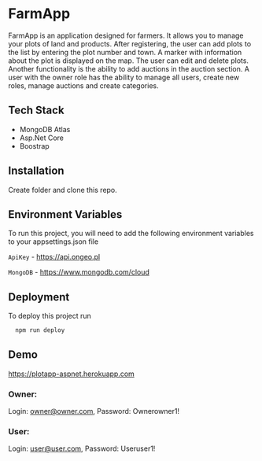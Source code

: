 
# FarmApp

FarmApp is an application designed for farmers. It allows you to manage your plots of land and products. After registering, the user can add plots to the list by entering the plot number and town. A marker with information about the plot is displayed on the map. The user can edit and delete plots. 
Another functionality is the ability to add auctions in the auction section. 
A user with the owner role has the ability to manage all users, create new roles, manage auctions and create categories. 



## Tech Stack

- MongoDB Atlas  
- Asp.Net Core  
- Boostrap  




## Installation

Create folder and clone this repo. 

    
## Environment Variables

To run this project, you will need to add the following environment variables to your appsettings.json file

`ApiKey` - https://api.ongeo.pl

`MongoDB` - https://www.mongodb.com/cloud


## Deployment

To deploy this project run

```bash
  npm run deploy
```


## Demo

https://plotapp-aspnet.herokuapp.com

### Owner:  
Login: owner@owner.com, Password: Ownerowner1!   
### User:  
Login: user@user.com, Password: Useruser1!

